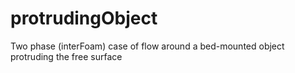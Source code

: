 # protrudingObject
Two phase (interFoam) case of flow around a bed-mounted object protruding the free surface

